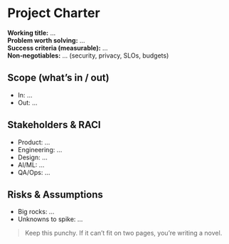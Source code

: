 # Project Charter

**Working title:** …  
**Problem worth solving:** …  
**Success criteria (measurable):** …  
**Non‑negotiables:** … (security, privacy, SLOs, budgets)

## Scope (what’s in / out)
- In: …
- Out: …

## Stakeholders & RACI
- Product: …
- Engineering: …
- Design: …
- AI/ML: …
- QA/Ops: …

## Risks & Assumptions
- Big rocks: …
- Unknowns to spike: …

> Keep this punchy. If it can’t fit on two pages, you’re writing a novel.
